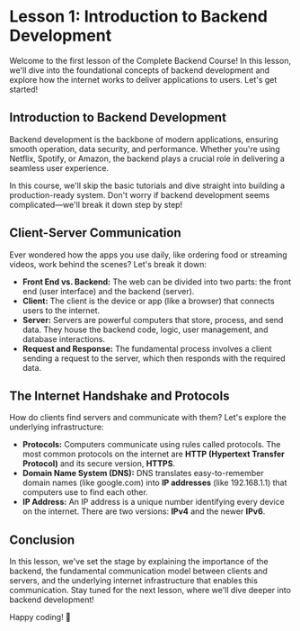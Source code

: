 # Lesson 1: Introduction to Backend Development

Welcome to the first lesson of the Complete Backend Course! In this lesson, we'll dive into the foundational concepts of backend development and explore how the internet works to deliver applications to users. Let's get started!

## Introduction to Backend Development

Backend development is the backbone of modern applications, ensuring smooth operation, data security, and performance. Whether you're using Netflix, Spotify, or Amazon, the backend plays a crucial role in delivering a seamless user experience.

In this course, we'll skip the basic tutorials and dive straight into building a production-ready system. Don't worry if backend development seems complicated—we'll break it down step by step!

## Client-Server Communication

Ever wondered how the apps you use daily, like ordering food or streaming videos, work behind the scenes? Let's break it down:

- **Front End vs. Backend:** The web can be divided into two parts: the front end (user interface) and the backend (server).
- **Client:** The client is the device or app (like a browser) that connects users to the internet.
- **Server:** Servers are powerful computers that store, process, and send data. They house the backend code, logic, user management, and database interactions.
- **Request and Response:** The fundamental process involves a client sending a request to the server, which then responds with the required data.

## The Internet Handshake and Protocols

How do clients find servers and communicate with them? Let's explore the underlying infrastructure:

- **Protocols:** Computers communicate using rules called protocols. The most common protocols on the internet are **HTTP (Hypertext Transfer Protocol)** and its secure version, **HTTPS**.
- **Domain Name System (DNS):** DNS translates easy-to-remember domain names (like google.com) into **IP addresses** (like 192.168.1.1) that computers use to find each other.
- **IP Address:** An IP address is a unique number identifying every device on the internet. There are two versions: **IPv4** and the newer **IPv6**.

## Conclusion

In this lesson, we've set the stage by explaining the importance of the backend, the fundamental communication model between clients and servers, and the underlying internet infrastructure that enables this communication. Stay tuned for the next lesson, where we'll dive deeper into backend development!

Happy coding! 🚀
